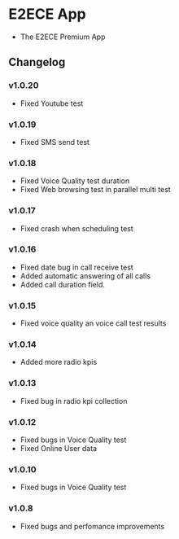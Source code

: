 # E2ECE App
* The E2ECE Premium App

## Changelog

### v1.0.20
* Fixed Youtube test

### v1.0.19
* Fixed SMS send test

### v1.0.18
* Fixed Voice Quality test duration
* Fixed Web browsing test in parallel multi test

### v1.0.17
* Fixed crash when scheduling test

### v1.0.16
* Fixed date bug in call receive test
* Added automatic answering of all calls
* Added call duration field.

### v1.0.15
* Fixed voice quality an voice call test results

### v1.0.14
* Added more radio kpis

### v1.0.13
* Fixed bug in radio kpi collection

### v1.0.12
* Fixed bugs in Voice Quality test
* Fixed Online User data

### v1.0.10
* Fixed bugs in Voice Quality test

### v1.0.8
* Fixed bugs and perfomance improvements